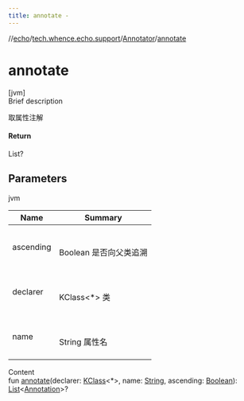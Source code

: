 ```yaml
---
title: annotate -
---
```

//[echo](../../index.md)/[tech.whence.echo.support](../index.md)/[Annotator](index.md)/[annotate](annotate.md)



# annotate  
[jvm]  
Brief description  


取属性注解



#### Return  


List<Annotation>?



## Parameters  
  
jvm  
  
|  Name|  Summary| 
|---|---|
| ascending| <br><br>Boolean 是否向父类追溯<br><br>
| declarer| <br><br>KClass<*> 类<br><br>
| name| <br><br>String 属性名<br><br>
  
  
Content  
fun [annotate](annotate.md)(declarer: [KClass](https://kotlinlang.org/api/latest/jvm/stdlib/kotlin.reflect/-k-class/index.html)<*>, name: [String](https://kotlinlang.org/api/latest/jvm/stdlib/kotlin/-string/index.html), ascending: [Boolean](https://kotlinlang.org/api/latest/jvm/stdlib/kotlin/-boolean/index.html)): [List](https://kotlinlang.org/api/latest/jvm/stdlib/kotlin.collections/-list/index.html)<[Annotation](https://kotlinlang.org/api/latest/jvm/stdlib/kotlin/-annotation/index.html)>?  



